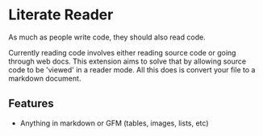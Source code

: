 # Literate Reader

As much as people write code, they should also read code.

Currently reading code involves either reading source code or going through web docs. This extension aims to solve that by allowing source code to be 'viewed' in a reader mode. All this does is convert your file to a markdown document.

## Features

* Anything in markdown or GFM (tables, images, lists, etc)
